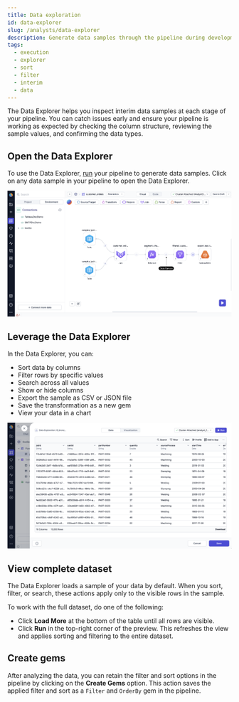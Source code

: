 ```yaml
---
title: Data exploration
id: data-explorer
slug: /analysts/data-explorer
description: Generate data samples through the pipeline during development
tags:
  - execution
  - explorer
  - sort
  - filter
  - interim
  - data
---
```


The Data Explorer helps you inspect interim data samples at each stage of your pipeline. You can catch issues early and ensure your pipeline is working as expected
by checking the column structure, reviewing the sample values, and confirming the data types.

## Open the Data Explorer

To use the Data Explorer, [run](/analysts/pipeline-execution/#interactive-execution) your pipeline to generate data samples. Click on any data sample in your pipeline to open the Data Explorer.

![Data sample in a pipeline](img/data-sample-analysts.png)

## Leverage the Data Explorer

In the Data Explorer, you can:

- Sort data by columns
- Filter rows by specific values
- Search across all values
- Show or hide columns
- Export the sample as CSV or JSON file
- Save the transformation as a new gem
- View your data in a chart

![DataExplorationSQL](./img/DataExplorationSQL.png)

## View complete dataset

The Data Explorer loads a sample of your data by default. When you sort, filter, or search, these actions apply only to the visible rows in the sample.

To work with the full dataset, do one of the following:

- Click **Load More** at the bottom of the table until all rows are visible.
- Click **Run** in the top-right corner of the preview. This refreshes the view and applies sorting and filtering to the entire dataset.

## Create gems

After analyzing the data, you can retain the filter and sort options in the pipeline by clicking on the **Create Gems** option. This action saves the applied filter and sort as a `Filter` and `OrderBy` gem in the pipeline.
